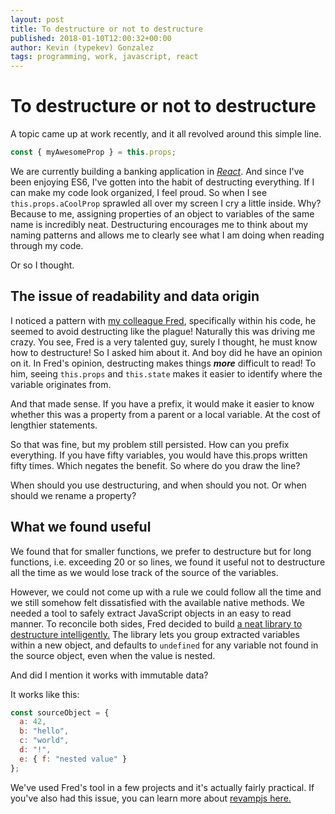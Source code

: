 ```yaml
---
layout: post
title: To destructure or not to destructure
published: 2018-01-10T12:00:32+00:00
author: Kevin (typekev) Gonzalez
tags: programming, work, javascript, react
---
```


# To destructure or not to destructure

A topic came up at work recently, and it all revolved around this simple line.

```javascript
const { myAwesomeProp } = this.props;
```

We are currently building a banking application in [_React_](http://reactjs.org/). And since I've been enjoying ES6, I've gotten into the habit of destructing everything. If I can make my code look organized, I feel proud. So when I see `this.props.aCoolProp` sprawled all over my screen I cry a little inside. Why? Because to me, assigning properties of an object to variables of the same name is incredibly neat. Destructuring encourages me to think about my naming patterns and allows me to clearly see what I am doing when reading through my code.

Or so I thought.

## The issue of readability and data origin

I noticed a pattern with [my colleague Fred](https://www.linkedin.com/in/fr%C3%A9d%C3%A9ric-colin-163b7251/), specifically within his code, he seemed to avoid destructing like the plague! Naturally this was driving me crazy. You see, Fred is a very talented guy, surely I thought, he must know how to destructure! So I asked him about it. And boy did he have an opinion on it. In Fred's opinion, destructing makes things _**more**_ difficult to read! To him, seeing `this.props` and `this.state` makes it easier to identify where the variable originates from.

And that made sense. If you have a prefix, it would make it easier to know whether this was a property from a parent or a local variable. At the cost of lengthier statements.

So that was fine, but my problem still persisted. How can you prefix everything. If you have fifty variables, you would have this.props written fifty times. Which negates the benefit. So where do you draw the line?

When should you use destructuring, and when should you not. Or when should we rename a property?

## What we found useful

We found that for smaller functions, we prefer to destructure but for long functions, i.e. exceeding 20 or so lines, we found it useful not to destructure all the time as we would lose track of the source of the variables.

However, we could not come up with a rule we could follow all the time and we still somehow felt dissatisfied with the available native methods. We needed a tool to safely extract JavaScript objects in an easy to read manner. To reconcile both sides, Fred decided to build [a neat library to destructure intelligently.](https://www.npmjs.com/package/revampjs) The library lets you group extracted variables within a new object, and defaults to `undefined` for any variable not found in the source object, even when the value is nested.

And did I mention it works with immutable data?

It works like this:

```javascript
const sourceObject = {
  a: 42,
  b: "hello",
  c: "world",
  d: "!",
  e: { f: "nested value" }
};
```

We've used Fred's tool in a few projects and it's actually fairly practical. If you've also had this issue, you can learn more about [revampjs here.](https://www.npmjs.com/package/revampjs)
